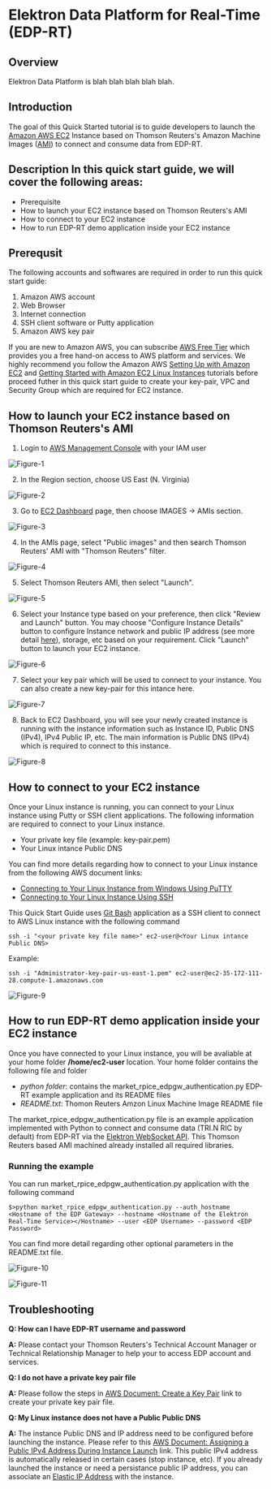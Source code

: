 # Elektron Data Platform for Real-Time (EDP-RT)
## Overview
Elektron Data Platform is blah blah blah blah blah.

## Introduction
The goal of this Quick Started tutorial is to guide developers to launch the [Amazon AWS EC2](https://aws.amazon.com/ec2/) Instance based on Thomson Reuters's Amazon Machine Images ([AMI](https://docs.aws.amazon.com/AWSEC2/latest/UserGuide/AMIs.html)) to connect and consume data from EDP-RT.

## Description In this quick start guide, we will cover the following areas:
- Prerequisite
- How to launch your EC2 instance based on Thomson Reuters's AMI 
- How to connect to your EC2 instance
- How to run EDP-RT demo application inside your EC2 instance

## Prerequsit 

The following accounts and softwares are required in order to run this quick start guide:
1. Amazon AWS account
2. Web Browser
3. Internet connection
4. SSH client software or Putty application
5. Amazon AWS key pair

If you are new to Amazon AWS, you can subscribe [AWS Free Tier](https://aws.amazon.com/free/) which provides you a free hand-on access to AWS platform and services. We highly recommend you follow the Amazon AWS [Setting Up with Amazon EC2](https://docs.aws.amazon.com/AWSEC2/latest/UserGuide/get-set-up-for-amazon-ec2.html) and [Getting Started with Amazon EC2 Linux Instances](https://docs.aws.amazon.com/AWSEC2/latest/UserGuide/EC2_GetStarted.html) tutorials before proceed futher in this quick start guide to create your key-pair, VPC and Security Group which are required for EC2 instance.

## How to launch your EC2 instance based on Thomson Reuters's AMI 
1. Login to [AWS Management Console](https://console.aws.amazon.com/console/home) with your IAM user 

![Figure-1](images/edp_rt_1.png "Login to AWS console as IAM user")

2. In the Region section, choose US East (N. Virginia)

![Figure-2](images/edp_rt_2.png "Choose US East N. Virginia region")

3. Go to [EC2 Dashboard](https://console.aws.amazon.com/ec2/v2/home) page, then choose IMAGES -> AMIs section.

![Figure-3](images/edp_rt_3.png "EC2 Dashboard")

4. In the AMIs page, select "Public images" and then search Thomson Reuters' AMI with "Thomson Reuters" filter.

![Figure-4](images/edp_rt_4.png "Searching Thomson Reuters AMI")

5. Select Thomson Reuters AMI, then select "Launch".

![Figure-5](images/edp_rt_5.png "Launch instance 1")

6. Select your Instance type based on your preference, then click "Review and Launch" button. You may choose "Configure Instance Details" button to configure Instance network and public IP address (see more detail [here](https://docs.aws.amazon.com/AmazonVPC/latest/UserGuide/vpc-ip-addressing.html#vpc-public-ip)), storage, etc based on your requirement. Click "Launch" button to launch your EC2 instance.

![Figure-6](images/edp_rt_7.png "Launch instance 2")

7. Select your key pair which will be used to connect to your instance. You can also create a new key-pair for this intance here.

![Figure-7](images/edp_rt_8.png "Select key pair")

8. Back to EC2 Dashboard, you will see your newly created instance is running with the instance information such as Instance ID, Public DNS (IPv4), IPv4 Public IP, etc. The main information is Public DNS (IPv4) which is required to connect to this instance.

![Figure-8](images/edp_rt_9.png "Instance is running")

## How to connect to your EC2 instance

Once your Linux instance is running, you can connect to your Linux instance using Putty or SSH client applications. The following information are required to connect to your Linux instance.
- Your private key file (example: key-pair.pem)
- Your Linux intance Public DNS

You can find more details regarding how to connect to your Linux instance from the following AWS document links:
- [Connecting to Your Linux Instance from Windows Using PuTTY](https://docs.aws.amazon.com/AWSEC2/latest/UserGuide/putty.html)
- [Connecting to Your Linux Instance Using SSH](https://docs.aws.amazon.com/AWSEC2/latest/UserGuide/AccessingInstancesLinux.html)

This Quick Start Guide uses [Git Bash](https://git-scm.com/downloads) application as a SSH client to connect to AWS Linux instance with the following command

```
ssh -i "<your private key file name>" ec2-user@<Your Linux intance Public DNS>
```

Example:
```
ssh -i "Administrator-key-pair-us-east-1.pem" ec2-user@ec2-35-172-111-28.compute-1.amazonaws.com
```
![Figure-9](images/edp_rt_10.png "Connecting to Linux instance")

## How to run EDP-RT demo application inside your EC2 instance

Once you have connected to your Linux instance, you will be avaliable at your home folder **/home/ec2-user** location. Your home folder contains the following file and folder
- *python folder*: contains the market_rpice_edpgw_authentication.py EDP-RT example application and its README files
- *README.txt*: Thomon Reuters Amzon Linux Machine Image README file

The market_rpice_edpgw_authentication.py file is an example application implemented with Python to connect and consume data (TRI.N RIC by default) from EDP-RT via the [Elektron WebSocket API](https://developers.thomsonreuters.com/elektron/websocket-api). This Thomson Reuters based AMI machined already installed all required libraries. 

### Running the example

You can run market_rpice_edpgw_authentication.py application with the following command

```
$>python market_rpice_edpgw_authentication.py --auth_hostname <Hostname of the EDP Gateway> --hostname <Hostname of the Elektron Real-Time Service></Hostname> --user <EDP Username> --password <EDP Password>
```
You can find more detail regarding other optional parameters in the README.txt file. 

![Figure-10](images/edp_rt_11.png "Running example")

![Figure-11](images/edp_rt_12.png "Running example")

## Troubleshooting

**Q: How can I have EDP-RT username and password**

**A:** Please contact your Thomson Reuters's Technical Account Manager or Technical Relationship Manager to help your to access EDP account and services.

**Q: I do not have a private key pair file**

**A:** Please follow the steps in [AWS Document: Create a Key Pair](https://docs.aws.amazon.com/AWSEC2/latest/UserGuide/get-set-up-for-amazon-ec2.html#create-a-key-pair) link to create your private key pair file.

**Q: My Linux instance does not have a Public Public DNS**

**A:** The instance Public DNS and IP address need to be configured before launching the instance. Please refer to this [AWS Document: Assigning a Public IPv4 Address During Instance Launch](https://docs.aws.amazon.com/AmazonVPC/latest/UserGuide/vpc-ip-addressing.html#vpc-public-ip) link. This public IPv4 address is automatically released in certain cases (stop instance, etc). If you already launched the instance or need a persistance public IP address, you can associate an [Elastic IP Address](https://docs.aws.amazon.com/AmazonVPC/latest/UserGuide/vpc-eips.html) with the instance.









